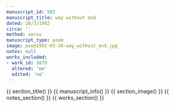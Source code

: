 ```yaml
---
manuscript_id: 502
manuscript_title: way without end
dated: 28/3/1992
circa: ''
method: xerox
manuscript_type: poem
image: poem1992-03-28-way_without_end.jpg
notes: null
works_included:
- work_id: 3879
  altered: 'no'
  edited: 'no'
---
```


{{ section_title() }}
{{ manuscript_info() }}
{{ section_image() }}
{{ notes_section() }}
{{ works_section() }}
